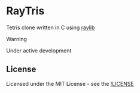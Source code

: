 # RayTris

Tetris clone written in C using [raylib](https://www.raylib.com/)

> [!WARNING]
> Under active development

## License

Licensed under the MIT License - see the [!LICENSE](https://github.com/KryonicNapkin/raytris/blob/main/LICENSE) 
